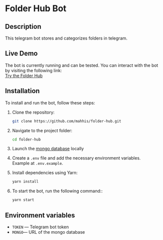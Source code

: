 # Folder Hub Bot

## Description

This telegram bot stores and categorizes folders in telegram.

## Live Demo

The bot is currently running and can be tested. You can interact with the bot by visiting the following link:  
[Try the Folder Hub](https://t.me/FolderHubBot)

## Installation

To install and run the bot, follow these steps:

1. Clone the repository:

    ```bash
    git clone https://github.com/mahhis/folder-hub.git
    ```

2. Navigate to the project folder:

    ```bash
    cd folder-hub
    ```

3. Launch the [mongo database](https://www.mongodb.com/) locally

4. Create a `.env` file and add the necessary environment variables. Example at `.env.example`.

5. Install dependencies using Yarn:

    ```bash
    yarn install
    ```
6. To start the bot, run the following command::

    ```bash
    yarn start
    ```    

## Environment variables

- `TOKEN` — Telegram bot token
- `MONGO`— URL of the mongo database





